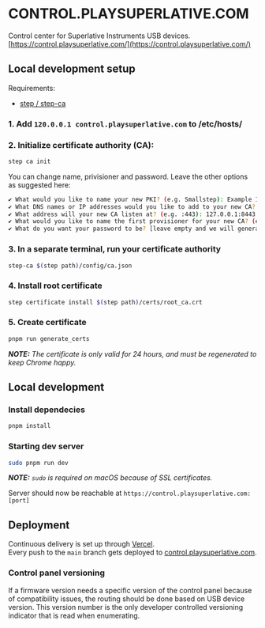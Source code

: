 CONTROL.PLAYSUPERLATIVE.COM
===========================

Control center for Superlative Instruments USB devices.  
[https://control.playsuperlative.com/](https://control.playsuperlative.com/)

## Local development setup

Requirements:
- [step / step-ca](https://smallstep.com)

### 1. Add `120.0.0.1 control.playsuperlative.com` to /etc/hosts/

### 2. Initialize certificate authority (CA):

```bash
step ca init
```

You can change name, privisioner and password. Leave the other options as suggested here:

```bash
✔ What would you like to name your new PKI? (e.g. Smallstep): Example Inc.
✔ What DNS names or IP addresses would you like to add to your new CA? (e.g. ca.smallstep.com[,1.1.1.1,etc.]): localhost
✔ What address will your new CA listen at? (e.g. :443): 127.0.0.1:8443
✔ What would you like to name the first provisioner for your new CA? (e.g. you@smallstep.com): bob@example.com
✔ What do you want your password to be? [leave empty and we will generate one]: abc123
```

### 3. In a separate terminal, run your certificate authority

```bash
step-ca $(step path)/config/ca.json
```

### 4. Install root certificate

```bash
step certificate install $(step path)/certs/root_ca.crt
```

### 5. Create certificate

```bash
pnpm run generate_certs
```

***NOTE:** The certificate is only valid for 24 hours, and must be regenerated to keep Chrome happy.*

## Local development

### Install dependecies

```bash
pnpm install
```

### Starting dev server

```bash
sudo pnpm run dev
```
***NOTE:** `sudo` is required on macOS because of SSL certificates.*

Server should now be reachable at `https://control.playsuperlative.com:[port]`

## Deployment

Continuous delivery is set up through [Vercel](https://vercel.com/).  
Every push to the `main` branch gets deployed to [control.playsuperlative.com](https://control.playsuperlative.com/).  

### Control panel versioning

If a firmware version needs a specific version of the control panel because of compatibility issues, the routing should be done based on USB device version. This version number is the only developer controlled versioning indicator that is read when enumerating.
